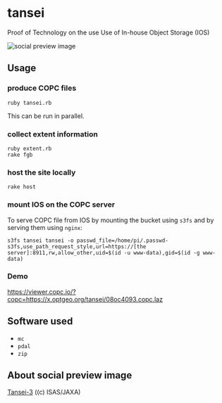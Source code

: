 # tansei
Proof of Technology on the use Use of In-house Object Storage (IOS)

![social preview image](https://repository-images.githubusercontent.com/547824137/3f9ea998-36c9-476f-90be-e7940161cfed)

## Usage
### produce COPC files
```
ruby tansei.rb
```
This can be run in parallel.

### collect extent information
```
ruby extent.rb
rake fgb
```

### host the site locally
```
rake host
```

### mount IOS on the COPC server
To serve COPC file from IOS by mounting the bucket using `s3fs` and by serving them using `nginx`:
```
s3fs tansei tansei -o passwd_file=/home/pi/.passwd-s3fs,use_path_request_style,url=https://[the server]:8911,rw,allow_other,uid=$(id -u www-data),gid=$(id -g www-data)
```

### Demo
https://viewer.copc.io/?copc=https://x.optgeo.org/tansei/08oc4093.copc.laz

## Software used
- `mc`
- `pdal`
- `zip`

## About social preview image
[Tansei-3](https://www.isas.jaxa.jp/en/missions/spacecraft/past/tansei-3.html) ((c) ISAS/JAXA)

